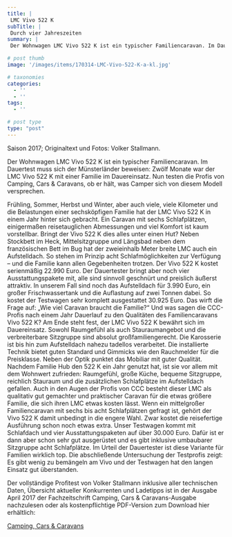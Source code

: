 ```yaml
---
title: |
 LMC Vivo 522 K
subTitle: |
 Durch vier Jahreszeiten
summary: |
 Der Wohnwagen LMC Vivo 522 K ist ein typischer Familiencaravan. Im Dauertest muss sich der Münsterländer beweisen: Zwölf Monate war der LMC Vivo 522 K mit einer Familie im Dauereinsatz. Nun testen die Profis von Camping, Cars & Caravans, ob er hält, was Camper sich von diesem Modell versprechen. 

# post thumb
image: '/images/items/170314-LMC-Vivo-522-K-a-kl.jpg'

# taxonomies
categories: 
  - ''
  - ''
tags:
  - ''

# post type
type: "post"
---
```


Saison 2017; Originaltext und Fotos: Volker Stallmann.   

Der Wohnwagen LMC Vivo 522 K ist ein typischer Familiencaravan. Im Dauertest muss sich der Münsterländer beweisen: Zwölf Monate war der LMC Vivo 522 K mit einer Familie im Dauereinsatz. Nun testen die Profis von Camping, Cars & Caravans, ob er hält, was Camper sich von diesem Modell versprechen.   

Frühling, Sommer, Herbst und Winter, aber auch viele, viele Kilometer und die Belastungen einer sechsköpfigen Familie hat der LMC Vivo 522 K in einem Jahr hinter sich gebracht. Ein Caravan mit sechs Schlafplätzen, einigermaßen reisetauglichen Abmessungen und viel Komfort ist kaum vorstellbar. Bringt der Vivo 522 K dies alles unter einen Hut? Neben Stockbett im Heck, Mittelsitzgruppe und Längsbad neben dem französischen Bett im Bug hat der zweieinhalb Meter breite LMC auch ein Aufstelldach. So stehen im Prinzip acht Schlafmöglichkeiten zur Verfügung – und die Familie kann allen Gegebenheiten trotzen. Der Vivo 522 K kostet serienmäßig 22.990 Euro. Der Dauertester bringt aber noch vier Ausstattungspakete mit, alle sind sinnvoll geschnürt und preislich äußerst attraktiv. In unserem Fall sind noch das Aufstelldach für 3.990 Euro, ein großer Frischwassertank und die Auflastung auf zwei Tonnen dabei. So kostet der Testwagen sehr komplett ausgestattet 30.925 Euro. Das wirft die Frage auf: „Wie viel Caravan braucht die Familie?“ Und was sagen die CCC-Profis nach einem Jahr Dauerlauf zu den Qualitäten des Familiencaravans Vivo 522 K? Am Ende steht fest, der LMC Vivo 522 K bewährt sich im Dauereinsatz. Sowohl Raumgefühl als auch Stauraumangebot und die verbreiterbare Sitzgruppe sind absolut großfamiliengerecht. Die Karosserie ist bis hin zum Aufstelldach nahezu tadellos verarbeitet. Die installierte Technik bietet guten Standard und Gimmicks wie den Rauchmelder für die Preisklasse. Neben der Optik punktet das Mobiliar mit guter Qualität. Nachdem Familie Hub den 522 K ein Jahr genutzt hat, ist sie vor allem mit dem Wohnwert zufrieden: Raumgefühl, große Küche, bequeme Sitzgruppe, reichlich Stauraum und die zusätzlichen Schlafplätze im Aufstelldach gefallen. Auch in den Augen der Profis von CCC besteht dieser LMC als qualitativ gut gemachter und praktischer Caravan für die etwas größere Familie, die sich ihren LMC etwas kosten lässt. Wenn ein mittelgroßer Familiencaravan mit sechs bis acht Schlafplätzen gefragt ist, gehört der Vivo 522 K damit unbedingt in die engere Wahl. Zwar kostet die reisefertige Ausführung schon noch etwas extra. Unser Testwagen kommt mit Schlafdach und vier Ausstattungspaketen auf über 30.000 Euro. Dafür ist er dann aber schon sehr gut ausgerüstet und es gibt inklusive umbaubarer Sitzgruppe acht Schlafplätze. Im Urteil der Dauertester ist diese Variante für Familien wirklich top. Die abschließende Untersuchung der Testprofis zeigt: Es gibt wenig zu bemängeln am Vivo und der Testwagen hat den langen Einsatz gut überstanden.  

Der vollständige Profitest von Volker Stallmann inklusive aller technischen Daten, Übersicht aktueller Konkurrenten und Ladetipps ist in der Ausgabe April 2017 der Fachzeitschrift Camping, Cars & Caravans-Ausgabe nachzulesen oder als kostenpflichtige PDF-Version zum Download hier erhältlich:  

[Camping, Cars & Caravans](http://camping-cars-caravans.de)
